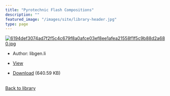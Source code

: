 ```yaml
---
title: "Pyrotechnic Flash Compositions"
description: ""
featured_image: "/images/site/library-header.jpg"
type: page
---
```


<a href="https://drive.google.com/uc?export=view&id=1a1VoOgH2B1kMmDFhl6H-7b2V_B9mjCrU" target="_blank">![6194def3074ad7f2f5c4c679f8a0afce03ef8ee1afea21558f1f5c9b88d2a680.jpg](/images/library/6194def3074ad7f2f5c4c679f8a0afce03ef8ee1afea21558f1f5c9b88d2a680.jpg)</a>
* Author: libgen.li
* <a href="https://drive.google.com/uc?export=view&id=1a1VoOgH2B1kMmDFhl6H-7b2V_B9mjCrU" target="_blank">View</a>

* [Download](https://drive.google.com/uc?export=download&id=1a1VoOgH2B1kMmDFhl6H-7b2V_B9mjCrU) (640.59 KB)

<br />[Back to library](/library/)
